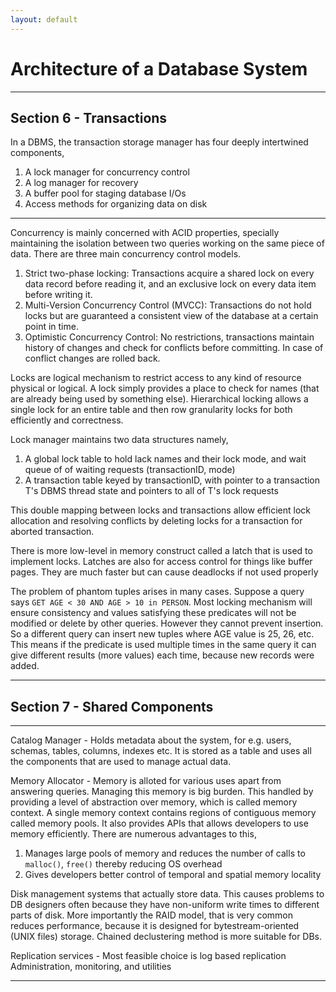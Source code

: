 ```yaml
---
layout: default
---
```


# Architecture of a Database System

___

## Section 6 - Transactions

In a DBMS, the transaction storage manager has four deeply intertwined components,
1. A lock manager for concurrency control
2. A log manager for recovery
3. A buffer pool for staging database I/Os
4. Access methods for organizing data on disk

___

Concurrency is mainly concerned with ACID properties, specially maintaining the isolation between two queries working on the same piece of data. There are three main concurrency control models.

1. Strict two-phase locking: Transactions acquire a shared lock on every data record before reading it, and an exclusive lock on every data item before writing it.
2. Multi-Version Concurrency Control (MVCC): Transactions do not hold locks but are guaranteed a consistent view of the database at a certain point in time.
3. Optimistic Concurrency Control: No restrictions, transactions maintain history of changes and check for conflicts before committing. In case of conflict changes are rolled back.

Locks are logical mechanism to restrict access to any kind of resource physical or logical. A lock simply provides a place to check for names (that are already being used by something else). Hierarchical locking allows a single lock for an entire table and then row granularity locks for both efficiently and correctness.

Lock manager maintains two data structures namely,
1. A global lock table to hold lack names and their lock mode, and wait queue of of waiting requests (transactionID, mode)
2. A transaction table keyed by transactionID, with pointer to a transaction T's DBMS thread state and pointers to all of T's lock requests

This double mapping between locks and transactions allow efficient lock allocation and resolving conflicts by deleting locks for a transaction for aborted transaction.

There is more low-level in memory construct called a latch that is used to implement locks. Latches are also for access control for things like buffer pages. They are much faster but can cause deadlocks if not used properly

The problem of phantom tuples arises in many cases. Suppose a query says `GET AGE < 30 AND AGE > 10 in PERSON`. Most locking mechanism will ensure consistency and values satisfying these predicates will not be modified or delete by other queries. However they cannot prevent insertion. So a different query can insert new tuples where AGE value is 25, 26, etc. This means if the predicate is used multiple times in the same query it can give different results (more values) each time, because new records were added.

___

## Section 7 - Shared Components

___

Catalog Manager - Holds metadata about the system, for e.g. users, schemas, tables, columns, indexes etc. It is stored as a table and uses all the components that are used to manage actual data.

Memory Allocator - Memory is alloted for various uses apart from answering queries. Managing this memory is big burden. This handled by providing a level of abstraction over memory, which is called memory context. A single memory context contains regions of contiguous memory called memory pools. It also provides APIs that allows developers to use memory efficiently. There are numerous advantages to this,
1. Manages large pools of memory and reduces the number of calls to `malloc()`, `free()` thereby reducing OS overhead
2. Gives developers better control of temporal and spatial memory locality

Disk management systems that actually store data. This causes problems to DB designers often because they have non-uniform write times to different parts of disk. More importantly the RAID model, that is very common reduces performance, because it is designed for bytestream-oriented (UNIX files) storage. Chained declustering method is more suitable for DBs.

Replication services - Most feasible choice is log based replication
Administration, monitoring, and utilities

___

